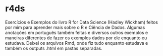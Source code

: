 # r4ds
Exercícios e Exemplos do livro R for Data Science (Hadley Wickham) feitos por mim para aprender mais sobre o R e Ciência de Dados. 
Algumas anotações em português também feitas e diversos outros exemplos e maneiras diferentes de fazer os exemplos dados por ele enquanto eu estudava.
Deixei os arquivos Rmd, onde fiz tudo enquanto estudava e também os outputs .html em pastas separadas.

